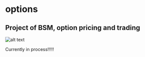 # options

## Project of BSM, option pricing and trading



![alt text]([https://i.natgeofe.com/n/69f3d827-1848-499d-acee-25ca5040bc05/5648798_2x1.jpg](https://h2.gifposter.com/bingImages/FalcoPeregrinus_EN-US12306031452_1920x1080.jpg))


Currently in process!!!!!
